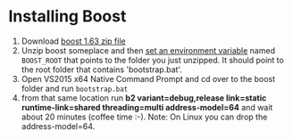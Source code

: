 # Installing Boost

1. Download [boost 1.63 zip file](https://sourceforge.net/projects/boost/files/boost/1.63.0/boost_1_63_0.zip/download) 
2. Unzip boost someplace and then [set an environment variable](http://www.computerhope.com/issues/ch000549.htm) named `BOOST_ROOT` that points to the folder you just unzipped.  It should point to the root folder that contains 'bootstrap.bat'.
3. Open VS2015 x64 Native Command Prompt and cd over to the boost folder and run `bootstrap.bat`
4. from that same location run **b2 variant=debug,release link=static runtime-link=shared threading=multi address-model=64** and wait about 20 minutes (coffee time :-). Note: On Linux you can drop the address-model=64.
